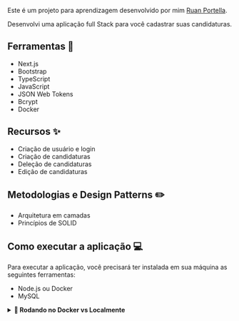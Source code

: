 Este é um projeto para aprendizagem desenvolvido por mim [Ruan Portella](https://github.com/Ruan-Portella).

Desenvolvi uma aplicação full Stack para você cadastrar suas candidaturas.
## Ferramentas :wrench:

- Next.js
- Bootstrap
- TypeScript
- JavaScript
- JSON Web Tokens
- Bcrypt
- Docker
## Recursos :sparkles:

- Criação de usuário e login
- Criação de candidaturas
- Deleção de candidaturas
- Edição de candidaturas

## Metodologias e Design Patterns :pencil2:

- Arquitetura em camadas
- Princípios de SOLID
## Como executar a aplicação :computer:

Para executar a aplicação, você precisará ter instalada em sua máquina as seguintes ferramentas:

- Node.js ou Docker
- MySQL 

<details>
<summary><strong>🐋 Rodando no Docker vs Localmente</strong></summary>

## 👉 Com Docker


### 1 - Clone o repositório e entre na pasta da aplicação

```sh
git clone git@github.com:Ruan-Portella/MyJobs.git && cd MyJobs
```

### 2 - Configure as variáveis de ambiente

`
 Altere o .env.example para .env na pasta client, server e preencha as variáveis de ambiente com as informações do seu banco de dados.
`

### 3 - Suba o container do banco de dados

```sh
docker-compose up -d
```

### 4 - Acesse o container de backend


```sh
docker exec -it server_container bash
```
### 5 - Gere a tabela do banco de dados

```sh
npm run prestart
```

### 6 - Acesse a aplicação

`
Pronto! Agora é só acessar o localhost:3000 e se divertir!
`
## 👉 Sem Docker

### 1 - Clone o repositório e entre na pasta da aplicação

```sh
git clone git@github.com:Ruan-Portella/MyJobs.git && cd MyJobs
```

### 2 - Configure as variáveis de ambiente

`
 Altere o .env.example para .env na pasta client, server e preencha as variáveis de ambiente com as informações do seu banco de dados.
`
### 3 - Instale as dependências

```sh
cd client && npm install && cd ../server && npm install && cd ..
```
### 4 - Suba a aplicação

```sh
cd client && npm run dev & cd ../server && npm run dev & cd ..
```
### 5 - Gere a tabela do banco de dados

```sh
cd server && npm run prestart
```
### 6 - Acesse a aplicação

`
Pronto! Agora é só acessar o localhost:3000 e se divertir!
`